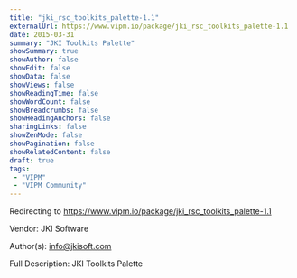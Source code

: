 ```yaml
---
title: "jki_rsc_toolkits_palette-1.1"
externalUrl: https://www.vipm.io/package/jki_rsc_toolkits_palette-1.1
date: 2015-03-31
summary: "JKI Toolkits Palette"
showSummary: true
showAuthor: false
showEdit: false
showData: false
showViews: false
showReadingTime: false
showWordCount: false
showBreadcrumbs: false
showHeadingAnchors: false
sharingLinks: false
showZenMode: false
showPagination: false
showRelatedContent: false
draft: true
tags:
 - "VIPM"
 - "VIPM Community"
---
```


Redirecting to https://www.vipm.io/package/jki_rsc_toolkits_palette-1.1

Vendor: JKI Software

Author(s): info@jkisoft.com
 
Full Description:
JKI Toolkits Palette